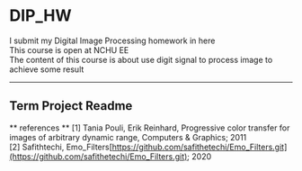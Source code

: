 # DIP_HW  
I submit my Digital Image Processing homework in here  
This course is open at NCHU EE  
The content of this course is about use digit signal to process image to achieve some result 

--- 

## Term Project Readme  
** references **
[1] Tania Pouli, Erik Reinhard, Progressive color transfer for images of arbitrary dynamic range,           Computers & Graphics; 2011   
[2] Safithtechi, Emo_Filters[https://github.com/safithetechi/Emo_Filters.git](https://github.com/safithetechi/Emo_Filters.git); 2020  


